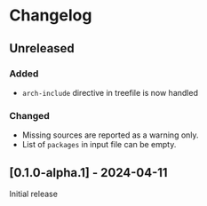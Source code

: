 # Changelog

## Unreleased

### Added

- `arch-include` directive in treefile is now handled

### Changed

- Missing sources are reported as a warning only.
- List of `packages` in input file can be empty.

## [0.1.0-alpha.1] - 2024-04-11

Initial release
